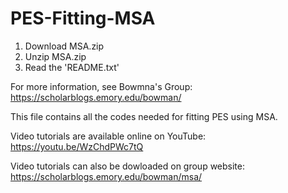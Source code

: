 # PES-Fitting-MSA
1. Download MSA.zip
2. Unzip MSA.zip
3. Read the 'README.txt'

For more information, see Bowmna's Group: https://scholarblogs.emory.edu/bowman/

This file contains all the codes needed for fitting PES using MSA.

Video tutorials are available online on YouTube: https://youtu.be/WzChdPWc7tQ

Video tutorials can also be dowloaded on group website: https://scholarblogs.emory.edu/bowman/msa/
